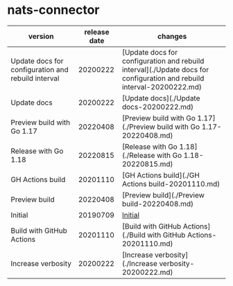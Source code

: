 # nats-connector	


|version|release date|changes|
|---|---|---|
|Update docs for configuration and rebuild interval|20200222|[Update docs for configuration and rebuild interval](./Update docs for configuration and rebuild interval-20200222.md)|
|Update docs|20200222|[Update docs](./Update docs-20200222.md)|
|Preview build with Go 1.17|20220408|[Preview build with Go 1.17](./Preview build with Go 1.17-20220408.md)|
|Release with Go 1.18|20220815|[Release with Go 1.18](./Release with Go 1.18-20220815.md)|
|GH Actions build|20201110|[GH Actions build](./GH Actions build-20201110.md)|
|Preview build|20220408|[Preview build](./Preview build-20220408.md)|
|Initial|20190709|[Initial](./Initial-20190709.md)|
|Build with GitHub Actions|20201110|[Build with GitHub Actions](./Build with GitHub Actions-20201110.md)|
|Increase verbosity|20200222|[Increase verbosity](./Increase verbosity-20200222.md)|
